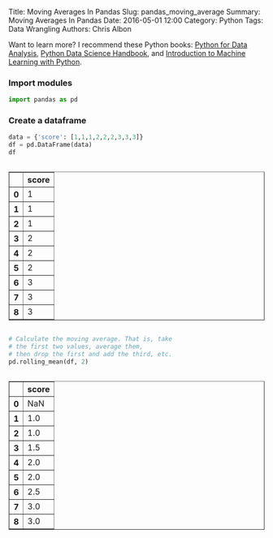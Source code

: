 Title: Moving Averages In Pandas
Slug: pandas_moving_average
Summary: Moving Averages In Pandas
Date: 2016-05-01 12:00
Category: Python
Tags: Data Wrangling
Authors: Chris Albon

Want to learn more? I recommend these Python books: [Python for Data Analysis](http://amzn.to/2ljV9wY), [Python Data Science Handbook](http://amzn.to/2m0mgMB), and [Introduction to Machine Learning with Python](http://amzn.to/2mjYiwK).

### Import modules


```python
import pandas as pd
```

### Create a dataframe


```python
data = {'score': [1,1,1,2,2,2,3,3,3]}
df = pd.DataFrame(data)
df
```




<div style="max-height:1000px;max-width:1500px;overflow:auto;">
<table border="1" class="dataframe">
  <thead>
    <tr style="text-align: right;">
      <th></th>
      <th>score</th>
    </tr>
  </thead>
  <tbody>
    <tr>
      <th>0</th>
      <td> 1</td>
    </tr>
    <tr>
      <th>1</th>
      <td> 1</td>
    </tr>
    <tr>
      <th>2</th>
      <td> 1</td>
    </tr>
    <tr>
      <th>3</th>
      <td> 2</td>
    </tr>
    <tr>
      <th>4</th>
      <td> 2</td>
    </tr>
    <tr>
      <th>5</th>
      <td> 2</td>
    </tr>
    <tr>
      <th>6</th>
      <td> 3</td>
    </tr>
    <tr>
      <th>7</th>
      <td> 3</td>
    </tr>
    <tr>
      <th>8</th>
      <td> 3</td>
    </tr>
  </tbody>
</table>
</div>




```python
# Calculate the moving average. That is, take
# the first two values, average them,
# then drop the first and add the third, etc.
pd.rolling_mean(df, 2)
```




<div style="max-height:1000px;max-width:1500px;overflow:auto;">
<table border="1" class="dataframe">
  <thead>
    <tr style="text-align: right;">
      <th></th>
      <th>score</th>
    </tr>
  </thead>
  <tbody>
    <tr>
      <th>0</th>
      <td> NaN</td>
    </tr>
    <tr>
      <th>1</th>
      <td> 1.0</td>
    </tr>
    <tr>
      <th>2</th>
      <td> 1.0</td>
    </tr>
    <tr>
      <th>3</th>
      <td> 1.5</td>
    </tr>
    <tr>
      <th>4</th>
      <td> 2.0</td>
    </tr>
    <tr>
      <th>5</th>
      <td> 2.0</td>
    </tr>
    <tr>
      <th>6</th>
      <td> 2.5</td>
    </tr>
    <tr>
      <th>7</th>
      <td> 3.0</td>
    </tr>
    <tr>
      <th>8</th>
      <td> 3.0</td>
    </tr>
  </tbody>
</table>
</div>
